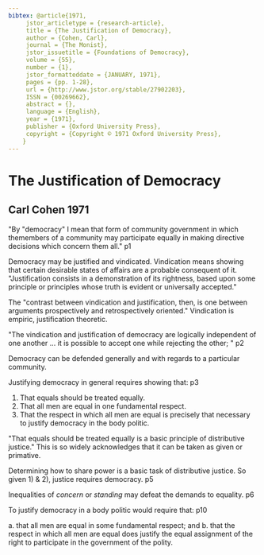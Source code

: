 ```yaml
---
bibtex: @article{1971,
     jstor_articletype = {research-article},
     title = {The Justification of Democracy},
     author = {Cohen, Carl},
     journal = {The Monist},
     jstor_issuetitle = {Foundations of Democracy},
     volume = {55},
     number = {1},
     jstor_formatteddate = {JANUARY, 1971},
     pages = {pp. 1-28},
     url = {http://www.jstor.org/stable/27902203},
     ISSN = {00269662},
     abstract = {},
     language = {English},
     year = {1971},
     publisher = {Oxford University Press},
     copyright = {Copyright © 1971 Oxford University Press},
    }
---
```


# The Justification of Democracy

## Carl Cohen 1971

"By "democracy" I mean that form of community government in which themembers of a community may participate equally in making directive decisions which concern them all." p1

Democracy may be justified and vindicated. Vindication means showing that certain desirable states of affairs are a probable consequent of it. "Justification consists in a demonstration of its rightness, based upon some principle or principles whose truth is evident or universally accepted." 

The "contrast between vindication and justification, then, is one between arguments prospectively and retrospectively oriented."  Vindication is empiric, justification theoretic.

"The vindication and justification of democracy are logically independent of one another ... it is possible to accept one while rejecting the other; " p2

Democracy can be defended generally and with regards to a particular community.

Justifying democracy in general requires showing that: p3

  1. That equals should be treated equally.
  2. That all men are equal in one fundamental respect.
  3. That the respect in which all men are equal is precisely that necessary to justify democracy in the body politic.

"That equals should be treated equally is a basic principle of distributive justice."  This is so widely acknowledges that it can be taken as given or primative.

Determining how to share power is a basic task of distributive justice. So given 1) & 2), justice requires democracy. p5

Inequalities of _concern_ or _standing_ may defeat the demands to equality. p6

To justify democracy in a body politic would require that: p10

  a. that all men are equal in some fundamental respect; and 
  b. that the respect in which all men are equal does justify the equal assignment of the right to participate in the government of the polity.
